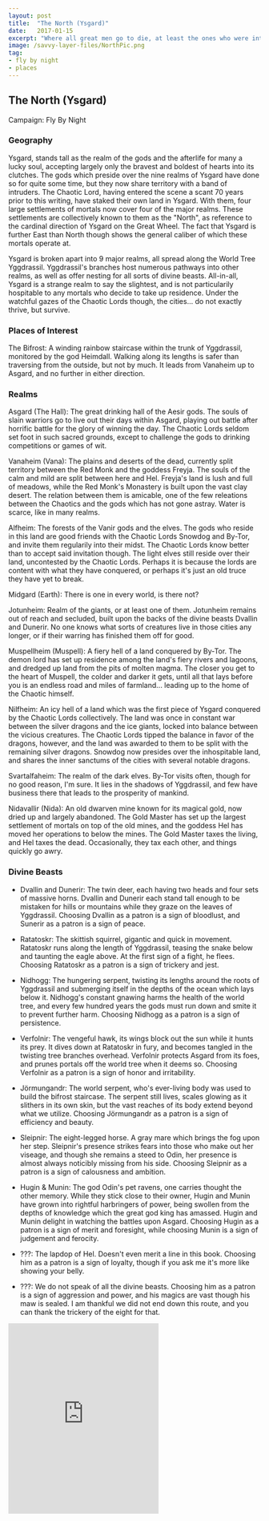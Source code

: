 ```yaml
---
layout: post
title:  "The North (Ysgard)"
date:   2017-01-15
excerpt: "Where all great men go to die, at least the ones who were interesting."
image: /savvy-layer-files/NorthPic.png
tag:
- fly by night
- places 
---
```


## The North (Ysgard)
Campaign: Fly By Night

### Geography
Ysgard, stands tall as the realm of the gods and the afterlife for many a lucky soul, accepting largely only the bravest and boldest of hearts into its clutches. The gods which preside over the nine realms of Ysgard have done so for quite some time, but they now share territory with a band of intruders. The Chaotic Lord, having entered the scene a scant 70 years prior to this writing, have staked their own land in Ysgard. With them, four large settlements of mortals now cover four of the major realms. These settlements are collectively known to them as the "North", as reference to the cardinal direction of Ysgard on the Great Wheel. The fact that Ysgard is further East than North though shows the general caliber of which these mortals operate at.

Ysgard is broken apart into 9 major realms, all spread along the World Tree Yggdrassil. Yggdrassil's branches host numerous pathways into other realms, as well as offer nesting for all sorts of divine beasts. All-in-all, Ysgard is a strange realm to say the slightest, and is not particularily hospitable to any mortals who decide to take up residence. Under the watchful gazes of the Chaotic Lords though, the cities... do not exactly thrive, but survive.

### Places of Interest

The Bifrost: A winding rainbow staircase within the trunk of Yggdrassil, monitored by the god Heimdall. Walking along its lengths is safer than traversing from the outside, but not by much. It leads from Vanaheim up to Asgard, and no further in either direction.


### Realms

Asgard (The Hall): The great drinking hall of the Aesir gods. The souls of slain warriors go to live out their days within Asgard, playing out battle after horrific battle for the glory of winning the day. The Chaotic Lords seldom set foot in such sacred grounds, except to challenge the gods to drinking competitions or games of wit.

Vanaheim (Vana): The plains and deserts of the dead, currently split territory between the Red Monk and the goddess Freyja. The souls of the calm and mild are split between here and Hel. Freyja's land is lush and full of meadows, while the Red Monk's Monastery is built upon the vast clay desert. The relation between them is amicable, one of the few releations between the Chaotics and the gods which has not gone astray. Water is scarce, like in many realms.

Alfheim: The forests of the Vanir gods and the elves. The gods who reside in this land are good friends with the Chaotic Lords Snowdog and By-Tor, and invite them regularily into their midst. The Chaotic Lords know better than to accept said invitation though. The light elves still reside over their land, uncontested by the Chaotic Lords. Perhaps it is because the lords are content with what they have conquered, or perhaps it's just an old truce they have yet to break.

Midgard (Earth): There is one in every world, is there not?

Jotunheim: Realm of the giants, or at least one of them. Jotunheim remains out of reach and secluded, built upon the backs of the divine beasts Dvallin and Dunerir. No one knows what sorts of creatures live in those cities any longer, or if their warring has finished them off for good.

Muspellheim (Muspell): A fiery hell of a land conquered by By-Tor. The demon lord has set up residence among the land's fiery rivers and lagoons, and dredged up land from the pits of molten magma. The closer you get to the heart of Muspell, the colder and darker it gets, until all that lays before you is an endless road and miles of farmland... leading up to the home of the Chaotic himself.

Nilfheim: An icy hell of a land which was the first piece of Ysgard conquered by the Chaotic Lords collectively. The land was once in constant war between the silver dragons and the ice giants, locked into balance between the vicious creatures. The Chaotic Lords tipped the balance in favor of the dragons, however, and the land was awarded to them to be split with the remaining silver dragons. Snowdog now presides over the inhospitable land, and shares the inner sanctums of the cities with several notable dragons.

Svartalfaheim: The realm of the dark elves. By-Tor visits often, though for no good reason, I'm sure. It lies in the shadows of Yggdrassil, and few have business there that leads to the prosperity of mankind.

Nidavallir (Nida): An old dwarven mine known for its magical gold, now dried up and largely abandoned. The Gold Master has set up the largest settlement of mortals on top of the old mines, and the goddess Hel has moved her operations to below the mines. The Gold Master taxes the living, and Hel taxes the dead. Occasionally, they tax each other, and things quickly go awry.


### Divine Beasts

- Dvallin and Dunerir: The twin deer, each having two heads and four sets of massive horns. Dvallin and Dunerir each stand tall enough to be mistaken for hills or mountains while they graze on the leaves of Yggdrassil. Choosing Dvallin as a patron is a sign of bloodlust, and Sunerir as a patron is a sign of peace.

- Ratatoskr: The skittish squirrel, gigantic and quick in movement. Ratatoskr runs along the length of Yggdrassil, teasing the snake below and taunting the eagle above. At the first sign of a fight, he flees. Choosing Ratatoskr as a patron is a sign of trickery and jest.

- Nidhogg: The hungering serpent, twisting its lengths around the roots of Yggdrassil and submerging itself in the depths of the ocean which lays below it. Nidhogg's constant gnawing harms the health of the world tree, and every few hundred years the gods must run down and smite it to prevent further harm. Choosing Nidhogg as a patron is a sign of persistence.

- Verfolnir: The vengeful hawk, its wings block out the sun while it hunts its prey. It dives down at Ratatoskr in fury, and becomes tangled in the twisting tree branches overhead. Verfolnir protects Asgard from its foes, and prunes portals off the world tree when it deems so. Choosing Verfolnir as a patron is a sign of honor and irritability.

- Jörmungandr: The world serpent, who's ever-living body was used to build the bifrost staircase. The serpent still lives, scales glowing as it slithers in its own skin, but the vast reaches of its body extend beyond what we utilize. Choosing Jörmungandr as a patron is a sign of efficiency and beauty.

- Sleipnir: The eight-legged horse. A gray mare which brings the fog upon her step. Sleipnir's presence strikes fears into those who make out her viseage, and though she remains a steed to Odin, her presence is almost always noticibly missing from his side. Choosing Sleipnir as a patron is a sign of calousness and ambition.

- Hugin & Munin: The god Odin's pet ravens, one carries thought the other memory. While they stick close to their owner, Hugin and Munin have grown into rightful harbringers of power, being swollen from the depths of knowledge which the great god king has amassed. Hugin and Munin delight in watching the battles upon Asgard. Choosing Hugin as a patron is a sign of merit and foresight, while choosing Munin is a sign of judgement and ferocity.

- ???: The lapdop of Hel. Doesn't even merit a line in this book. Choosing him as a patron is a sign of loyalty, though if you ask me it's more like showing your belly.

- ???: We do not speak of all the divine beasts. Choosing him as a patron is a sign of aggression and power, and his magics are vast though his maw is sealed. I am thankful we did not end down this route, and you can thank the trickery of the eight for that.

<iframe src="https://open.spotify.com/embed/playlist/2jCAcApv1FPFTh6YGUeUvs" width="300" height="380" frameborder="0" allowtransparency="true" allow="encrypted-media"></iframe>
